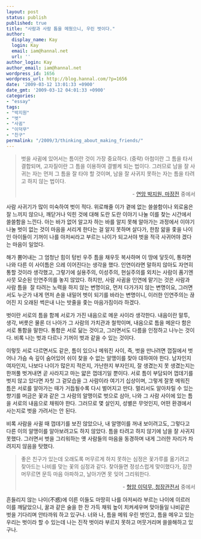 ```yaml
---
layout: post
status: publish
published: true
title: "사람과 사람 틈을 메웠으니, 우린 벗이다."
author:
  display_name: Kay
  login: Kay
  email: iam@hannal.net
  url: ''
author_login: Kay
author_email: iam@hannal.net
wordpress_id: 1656
wordpress_url: http://blog.hannal.com/?p=1656
date: '2009-03-12 13:01:33 +0900'
date_gmt: '2009-03-12 04:01:33 +0900'
categories:
- "essay"
tags:
- "박지원"
- "벗"
- "사귐"
- "이덕무"
- "친구"
permalink: "/2009/3/thinking_about_making_friends/"
---
```

<blockquote>벗을 사귐에 있어서는 틈이란 것이 가장 중요하다. (중략) 아첨이란 그 틈을 타서 결합되며, 고자질이란 그 틈을 이용하여 결별케 되는 법이다. 그러므로 남을 잘 사귀는 자는 먼저 그 틈을 잘 타야 할 것이며, 남을 잘 사귀지 못하는 자는 틈을 타려고 하지 않는 법이다.</p>
<p style="text-align: right;">- <a href="http://www.hongkgb.x-y.net/gojon/sanmun/sosul/%B8%B6%C0%E5%C0%FC.htm">연암 박지원, 마장전</a> 중에서</p>
</blockquote>
<p>사람 사귀기가 많이 미숙하여 벗이 적다. 위로해줄 이가 곁에 없는 쓸쓸함이나 외로움은 잘 느끼지 않으나, 깨닫거나 익힌 것에 대해 도란 도란 이야기 나눌 이를 찾는 시간에서 쓸쓸함을 느낀다. 아는 바가 없어 알고자 하는 바를 알지 못해 알아가는 과정에서 이야기 나눌 벗이 없는 것이 마음을 서리게 한다는 걸 알지 못하며 살다가, 한참 앎을 좇을 나이인 아이들이 기꺼이 나를 아저씨라고 부르는 나이가 되고서야 벗을 적극 사귀어야 겠다는 마음이 일었다.</p>
<p>해가 뿜어내는 그 엄청난 힘이 텅빈 우주 틈을 채우듯 복사하며 이 땅에 닿듯이, 통하면 나와 다른 이 사이틈은 으레 이어진다는 생각을 했다. 인연이라면 말하지 않아도 자연히 통할 것이라 생각했고, 그렇기에 실용주의, 이성주의, 현실주의를 외치는 사람이 품기엔 사뭇 모순된 인연주의를 놓지 않았다. 하지만, 사람 사귐을 인연에 맡기는 것은 사람과 사람 틈을  잘 타려는 노력을 하지 않는 변명이요, 먼저 다가가지 않는 변명이요, 그러면서도 누군가 내게 먼저 손을 내밀어 벗이 되기를 바라는 변명이니, 이러한 인연주의는 끊어진 지 오래된 썩은내 나는 밧줄을 좇는 마음가짐이라 하겠다.</p>
<p>벗이란 서로의 틈을 함께 서로가 가진 내음으로 메운 사이라 생각한다. 내음이란 말투, 생각, 버릇은 물론 더 나아가 그 사람의 가치관과 철학이며, 내음으로 틈을 메운다 함은 서로 통함을 말한다. 통함은 서로 닮는 것이고, 그러면서도 다름을 인정하고 나누는 것이다. 비록 나는 벗과 다르나 기꺼이 벗과 같을 수 있는 것이다.</p>
<p>이렇듯 서로 다르면서도 같은, 틈이 있으나 메워진 사이, 즉, 벗을 만나려면 껍질에서 벗어나 가슴 속 깊이 숨어있어 쉬이 찾을 수 없는 알맹이를 찾아 대하여야 한다. 남자인지 여자인지, 나보다 나이가 많은지 적은지, 가난한지 부자인지, 잘 생겼는지 못 생겼는지는 한꺼풀 벗겨내면 곧 사라지고 마는 얇은 껍데기일 뿐이다. 서로 틈이 부담되어 껍데기를 벗지 않고 있다면 자칫 그 겉모습을 그 사람이라 여기기 십상이며, 그렇게 잘못 메워진 틈은 서로를 알아가는 때가 거듭될수록 다시 벌어지고 만다. 멀리서도 알아차릴 수 있는 향기를 머금은 꽃과 같은 그 사람의 알맹이로 벗으로 삼아, 나와 그 사람 사이에 있는 틈을 서로의 내음으로 채워야 한다. 그러므로 몇 살인지, 성별은 무엇인지, 어떤 환경에서 사는지로 벗을 가려서는 안 된다.</p>
<p>비록 사람을 사귈 때 껍데기를 보진 않았으나, 내 알맹이를 꺼내 보이려고도, 그렇다고 다른 이의 알맹이를 알아보려고도 하지 않았다. 틈을 타려고 하지 않기에 남을 잘 사귀지 못했다. 그러면서 벗을 그리워하는 옛 사람들의 마음을 동경하며 내게 그러한 자리가 차려지지 않음을 탓했다.</p>
<blockquote><p>좋은 친구가 있는데 오래도록 머무르게 하지 못하는 심정은 꽃가루를 옮기려고 찾아드는 나비를 맞는 꽃의 심정과 같다. 찾아들면 정성스럽게 맞이했다가, 잠깐 머무르면 문득 마음 아파하고, 날아가면 못 잊어 그리워한다.</p>
<p style="text-align: right;">- <a href="http://www.ohmynews.com/NWS_Web/view/at_pg.aspx?cntn_cd=A0000797307">형암 이덕무, 청장관전서</a> 중에서</p>
</blockquote>
<p>흔들리지 않는 나이(不惑)에 이른 이들도 마땅히 나를 아저씨라 부르는 나이에 이르러 이를 깨달았으니, 꿀과 같은 술을 한 잔 가득 채워 높이 치켜세우며 맞아들일 나비같은 벗을 기다리며 안타까워 하고 있구나. 너와 나, 틈을 메워 우린 벗인고, 틈을 메우고 있는 우리는 벗이라 할 수 있는데 나는 진작 벗이라 부르지 못하고 머뭇거리며 쓸쓸해하고 있구나.</p>
